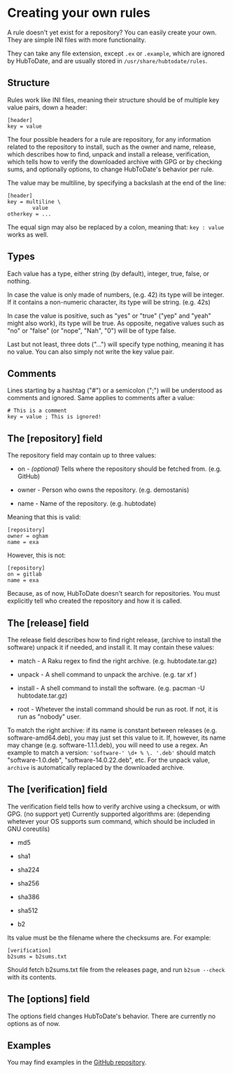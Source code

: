 Creating your own rules
=======================

A rule doesn't yet exist for a repository? You can easily create your own. They are simple INI files with more functionality.

They can take any file extension, except `.ex` or `.example`, which are ignored by HubToDate, and are usually stored in `/usr/share/hubtodate/rules`.

Structure
---------

Rules work like INI files, meaning their structure should be of multiple key value pairs, down a header:

    [header]
    key = value

The four possible headers for a rule are repository, for any information related to the repository to install, such as the owner and name, release, which describes how to find, unpack and install a release, verification, which tells how to verify the downloaded archive with GPG or by checking sums, and optionally options, to change HubToDate's behavior per rule.

The value may be multiline, by specifying a backslash at the end of the line:

    [header]
    key = multiline \
            value
    otherkey = ...

The equal sign may also be replaced by a colon, meaning that: `key : value` works as well.

Types
-----

Each value has a type, either string (by default), integer, true, false, or nothing.

In case the value is only made of numbers, (e.g. 42) its type will be integer. If it contains a non-numeric character, its type will be string. (e.g. 42s)

In case the value is positive, such as "yes" or "true" ("yep" and "yeah" might also work), its type will be true. As opposite, negative values such as "no" or "false" (or "nope", "Nah", "0") will be of type false.

Last but not least, three dots ("...") will specify type nothing, meaning it has no value. You can also simply not write the key value pair.

Comments
--------

Lines starting by a hashtag ("#") or a semicolon (";") will be understood as comments and ignored. Same applies to comments after a value:

    # This is a comment
    key = value ; This is ignored!

The [repository] field
----------------------

The repository field may contain up to three values:

  * on - *(optional)* Tells where the repository should be fetched from. (e.g. GitHub)

  * owner - Person who owns the repository. (e.g. demostanis)

  * name - Name of the repository. (e.g. hubtodate)

Meaning that this is valid:

    [repository]
    owner = ogham
    name = exa

However, this is not:

    [repository]
    on = gitlab
    name = exa

Because, as of now, HubToDate doesn't search for repositories. You must explicitly tell who created the repository and how it is called.

The [release] field
-------------------

The release field describes how to find right release, (archive to install the software) unpack it if needed, and install it. It may contain these values:

  * match - A Raku regex to find the right archive. (e.g. hubtodate.tar.gz)

  * unpack - A shell command to unpack the archive. (e.g. tar xf <archive>)

  * install - A shell command to install the software. (e.g. pacman -U hubtodate.tar.gz)

  * root - Whetever the install command should be run as root. If not, it is run as "nobody" user.

To match the right archive: if its name is constant between releases (e.g. software-amd64.deb), you may just set this value to it. If, however, its name may change (e.g. software-1.1.1.deb), you will need to use a regex. An example to match a version: `'software-' \d+ % \. '.deb'` should match "software-1.0.deb", "software-14.0.22.deb", etc. For the unpack value, `archive` is automatically replaced by the downloaded archive.

The [verification] field
------------------------

The verification field tells how to verify archive using a checksum, or with GPG. (no support yet) Currently supported algorithms are: (depending whetever your OS supports <algorithm>sum command, which should be included in GNU coreutils)

  * md5

  * sha1

  * sha224

  * sha256

  * sha386

  * sha512

  * b2

Its value must be the filename where the checksums are. For example:

    [verification]
    b2sums = b2sums.txt

Should fetch b2sums.txt file from the releases page, and run `b2sum --check` with its contents.

The [options] field
-------------------

The options field changes HubToDate's behavior. There are currently no options as of now.

Examples
--------

You may find examples in the [GitHub repository](https://github.com/demostanis/hubtodate/tree/master/hubtodate/rules).
